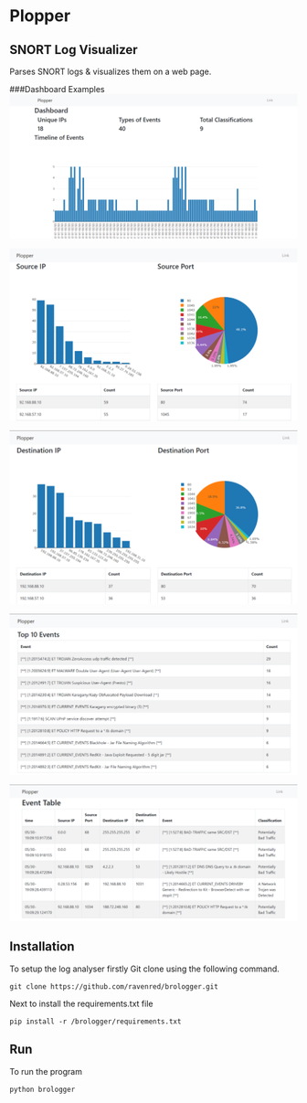 # Plopper

##  SNORT Log Visualizer 
Parses SNORT logs & visualizes them on a web page.

###Dashboard Examples
![alt text](https://github.com/ravenred/Plopper/blob/master/dash1.PNG)

![alt text](https://github.com/ravenred/Plopper/blob/master/dash2.PNG)

![alt text](https://github.com/ravenred/Plopper/blob/master/dash3.PNG)

![alt text](https://github.com/ravenred/Plopper/blob/master/dash4.PNG)

![alt text](https://github.com/ravenred/Plopper/blob/master/dash5.PNG)

## Installation
To setup the log analyser firstly Git clone using the following command.
```
git clone https://github.com/ravenred/brologger.git
```
Next to install the requirements.txt file 
```
pip install -r /brologger/requirements.txt
```

## Run
To run the program
```
python brologger
``` 



